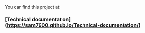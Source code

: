 You can find this project at:
### [Technical documentation] (https://sam7900.github.io/Technical-documentation/)
